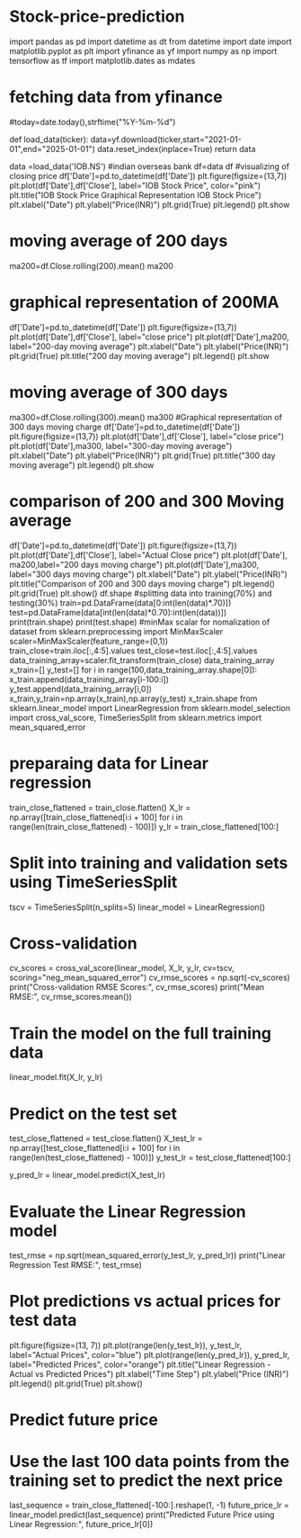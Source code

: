 # Stock-price-prediction
import pandas as pd
import datetime as dt
from datetime import date
import matplotlib.pyplot as plt
import yfinance as yf
import numpy as np
import tensorflow as tf
import matplotlib.dates as mdates

# fetching data from yfinance

#today=date.today(),strftime("%Y-%m-%d")

def load_data(ticker):
  data=yf.download(ticker,start="2021-01-01",end="2025-01-01")
  data.reset_index(inplace=True)
  return data

data =load_data('IOB.NS') #indian overseas bank
df=data
df
#visualizing of closing price
df['Date']=pd.to_datetime(df['Date'])
plt.figure(figsize=(13,7))
plt.plot(df['Date'],df['Close'], label="IOB Stock Price", color="pink")
plt.title("IOB Stock Price Graphical Representation IOB Stock Price")
plt.xlabel("Date")
plt.ylabel("Price(INR)")
plt.grid(True)
plt.legend()
plt.show
# moving average of 200 days
ma200=df.Close.rolling(200).mean()
ma200
# graphical representation of 200MA
df['Date']=pd.to_datetime(df['Date'])
plt.figure(figsize=(13,7))
plt.plot(df['Date'],df['Close'], label="close price")
plt.plot(df['Date'],ma200, label="200-day moving average")
plt.xlabel("Date")
plt.ylabel("Price(INR)")
plt.grid(True)
plt.title("200 day moving average")
plt.legend()
plt.show

# moving average of 300 days
ma300=df.Close.rolling(300).mean()
ma300
#Graphical representation of 300 days moving charge
df['Date']=pd.to_datetime(df['Date'])
plt.figure(figsize=(13,7))
plt.plot(df['Date'],df['Close'], label="close price")
plt.plot(df['Date'],ma300, label="300-day moving average")
plt.xlabel("Date")
plt.ylabel("Price(INR)")
plt.grid(True)
plt.title("300 day moving average")
plt.legend()
plt.show

# comparison of 200 and 300 Moving average
df['Date']=pd.to_datetime(df['Date'])
plt.figure(figsize=(13,7))
plt.plot(df['Date'],df['Close'], label="Actual Close price")
plt.plot(df['Date'], ma200,label="200 days moving charge")
plt.plot(df['Date'],ma300, label="300 days moving charge")
plt.xlabel("Date")
plt.ylabel("Price(INR)")
plt.title("Comparison of 200 and 300 days moving charge")
plt.legend()
plt.grid(True)
plt.show()
df.shape
#splitting data into training(70%) and testing(30%)
train=pd.DataFrame(data[0:int(len(data)*.70)])
test=pd.DataFrame(data[int(len(data)*0.70):int(len(data))])
print(train.shape)
print(test.shape)
#minMax scalar for nomalization of dataset
from sklearn.preprocessing import MinMaxScaler
scaler=MinMaxScaler(feature_range=(0,1))
train_close=train.iloc[:,4:5].values
test_close=test.iloc[:,4:5].values
data_training_array=scaler.fit_transform(train_close)
data_training_array
x_train=[]
y_test=[]
for i in range(100,data_training_array.shape[0]):
  x_train.append(data_training_array[i-100:i])
  y_test.append(data_training_array[i,0])
x_train,y_train=np.array(x_train),np.array(y_test)
x_train.shape
from sklearn.linear_model import LinearRegression
from sklearn.model_selection import cross_val_score, TimeSeriesSplit
from sklearn.metrics import mean_squared_error
# preparaing data for Linear regression
train_close_flattened = train_close.flatten()
X_lr = np.array([train_close_flattened[i:i + 100] for i in range(len(train_close_flattened) - 100)])
y_lr = train_close_flattened[100:]
# Split into training and validation sets using TimeSeriesSplit
tscv = TimeSeriesSplit(n_splits=5)
linear_model = LinearRegression()
# Cross-validation
cv_scores = cross_val_score(linear_model, X_lr, y_lr, cv=tscv, scoring="neg_mean_squared_error")
cv_rmse_scores = np.sqrt(-cv_scores)
print("Cross-validation RMSE Scores:", cv_rmse_scores)
print("Mean RMSE:", cv_rmse_scores.mean())
# Train the model on the full training data
linear_model.fit(X_lr, y_lr)
# Predict on the test set
test_close_flattened = test_close.flatten()
X_test_lr = np.array([test_close_flattened[i:i + 100] for i in range(len(test_close_flattened) - 100)])
y_test_lr = test_close_flattened[100:]

y_pred_lr = linear_model.predict(X_test_lr)
# Evaluate the Linear Regression model
test_rmse = np.sqrt(mean_squared_error(y_test_lr, y_pred_lr))
print("Linear Regression Test RMSE:", test_rmse)
# Plot predictions vs actual prices for test data
plt.figure(figsize=(13, 7))
plt.plot(range(len(y_test_lr)), y_test_lr, label="Actual Prices", color="blue")
plt.plot(range(len(y_pred_lr)), y_pred_lr, label="Predicted Prices", color="orange")
plt.title("Linear Regression - Actual vs Predicted Prices")
plt.xlabel("Time Step")
plt.ylabel("Price (INR)")
plt.legend()
plt.grid(True)
plt.show()
# Predict future price
# Use the last 100 data points from the training set to predict the next price
last_sequence = train_close_flattened[-100:].reshape(1, -1)
future_price_lr = linear_model.predict(last_sequence)
print("Predicted Future Price using Linear Regression:", future_price_lr[0])

